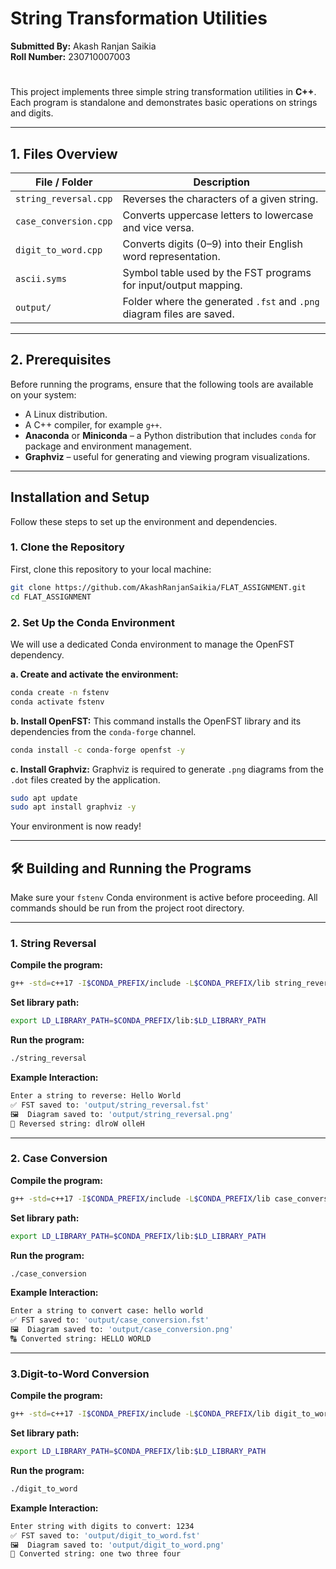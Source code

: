 # String Transformation Utilities

**Submitted By:** Akash Ranjan Saikia <br>
**Roll Number:** 230710007003
#

This project implements three simple string transformation utilities in **C++**.  
Each program is standalone and demonstrates basic operations on strings and digits.

---

## 1. Files Overview

| File / Folder        | Description |
|---------------------|-------------|
| `string_reversal.cpp` | Reverses the characters of a given string. |
| `case_conversion.cpp` | Converts uppercase letters to lowercase and vice versa. |
| `digit_to_word.cpp`   | Converts digits (0–9) into their English word representation. |
| `ascii.syms`          | Symbol table used by the FST programs for input/output mapping. |
| `output/`             | Folder where the generated `.fst` and `.png` diagram files are saved. |

---

## 2. Prerequisites

Before running the programs, ensure that the following tools are available on your system:

* A Linux distribution.  
* A C++ compiler, for example `g++`.  
* **Anaconda** or **Miniconda** – a Python distribution that includes `conda` for package and environment management.  
* **Graphviz** – useful for generating and viewing program visualizations.  

---

## Installation and Setup

Follow these steps to set up the environment and dependencies.

### 1. Clone the Repository
First, clone this repository to your local machine:
```bash
git clone https://github.com/AkashRanjanSaikia/FLAT_ASSIGNMENT.git
cd FLAT_ASSIGNMENT
```

### 2. Set Up the Conda Environment
We will use a dedicated Conda environment to manage the OpenFST dependency.

**a. Create and activate the environment:**
```bash
conda create -n fstenv
conda activate fstenv
```

**b. Install OpenFST:**
This command installs the OpenFST library and its dependencies from the `conda-forge` channel.
```bash
conda install -c conda-forge openfst -y
```

**c. Install Graphviz:**
Graphviz is required to generate `.png` diagrams from the `.dot` files created by the application.
```bash
sudo apt update
sudo apt install graphviz -y
```
Your environment is now ready!

---
## 🛠️ Building and Running the Programs

Make sure your `fstenv` Conda environment is active before proceeding. All commands should be run from the project root directory.

---

### 1. String Reversal

**Compile the program:**
```bash
g++ -std=c++17 -I$CONDA_PREFIX/include -L$CONDA_PREFIX/lib string_reversal.cpp -lfst -lstdc++fs -o string_reversal
```
**Set library path:**
```bash
export LD_LIBRARY_PATH=$CONDA_PREFIX/lib:$LD_LIBRARY_PATH
```
**Run the program:**
```bash
./string_reversal
```
**Example Interaction:**
```bash
Enter a string to reverse: Hello World
✅ FST saved to: 'output/string_reversal.fst'
🖼️  Diagram saved to: 'output/string_reversal.png'
🔁 Reversed string: dlroW olleH

```
---
### 2. Case Conversion

**Compile the program:**
```bash
g++ -std=c++17 -I$CONDA_PREFIX/include -L$CONDA_PREFIX/lib case_conversion.cpp -lfst -lstdc++fs -o case_conversion
```
**Set library path:**
```bash
export LD_LIBRARY_PATH=$CONDA_PREFIX/lib:$LD_LIBRARY_PATH
```
**Run the program:**
```bash
./case_conversion
```
**Example Interaction:**
```bash
Enter a string to convert case: hello world
✅ FST saved to: 'output/case_conversion.fst'
🖼️  Diagram saved to: 'output/case_conversion.png'
🔠 Converted string: HELLO WORLD

```
---
### 3.Digit-to-Word Conversion

**Compile the program:**
```bash
g++ -std=c++17 -I$CONDA_PREFIX/include -L$CONDA_PREFIX/lib digit_to_word.cpp -lfst -lstdc++fs -o digit_to_word
```
**Set library path:**
```bash
export LD_LIBRARY_PATH=$CONDA_PREFIX/lib:$LD_LIBRARY_PATH
```
**Run the program:**
```bash
./digit_to_word
```
**Example Interaction:**
```bash
Enter string with digits to convert: 1234
✅ FST saved to: 'output/digit_to_word.fst'
🖼️  Diagram saved to: 'output/digit_to_word.png'
🔢 Converted string: one two three four


```
